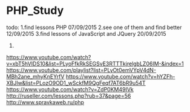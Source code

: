 # PHP_Study
todo:
1.find lessons PHP 07/09/2015
2.see one of them and find better 12/09/2015
3.find lessons of JavaScript and JQuery 20/09/2015

1)
https://www.youtube.com/watch?v=xbT5hVIDS10&list=PLyoFfkRkSEGSvE3RTTTkjrelgbLZ06IM-&index=1
https://www.youtube.com/playlist?list=PLyOt0emVYpV4dN-MBh2ane_mhyKnEYrfV
https://www.youtube.com/watch?v=hYZFh-XBJIw&list=PLozO9OD1_wSckfM9QgFeqf7AT6bR9u54T
https://www.youtube.com/watch?v=ZdP0KM49IVk
http://ruseller.com/lessons.php?rub=37&page=56
http://www.spravkaweb.ru/php
